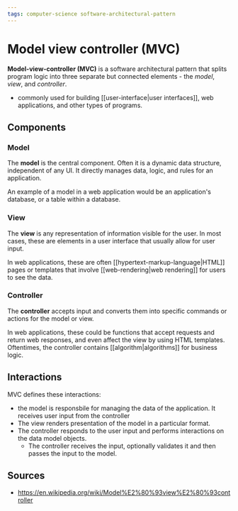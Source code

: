 ```yaml
---
tags: computer-science software-architectural-pattern
---
```


# Model view controller (MVC)

**Model-view-controller (MVC)** is a software architectural pattern that splits program logic into three separate but connected elements - the _model_, _view_, and _controller_.

- commonly used for building [[user-interface|user interfaces]], web applications, and other types of programs.

## Components

### Model

The **model** is the central component. Often it is a dynamic data structure, independent of any UI. It directly manages data, logic, and rules for an application.

An example of a model in a web application would be an application's database, or a table within a database.

### View

The **view** is any representation of information visible for the user. In most cases, these are elements in a user interface that usually allow for user input.

In web applications, these are often [[hypertext-markup-language|HTML]] pages or templates that involve [[web-rendering|web rendering]] for users to see the data.

### Controller

The **controller** accepts input and converts them into specific commands or actions for the model or view.

In web applications, these could be functions that accept requests and return web responses, and even affect the view by using HTML templates. Oftentimes, the controller contains [[algorithm|algorithms]] for business logic.

## Interactions

MVC defines these interactions:

- the model is responsbile for managing the data of the application. It receives user input from the controller
- The view renders presentation of the model in a particular format.
- The controller responds to the user input and performs interactions on the data model objects.
  - The controller receives the input, optionally validates it and then passes the input to the model.

## Sources

- <https://en.wikipedia.org/wiki/Model%E2%80%93view%E2%80%93controller>
